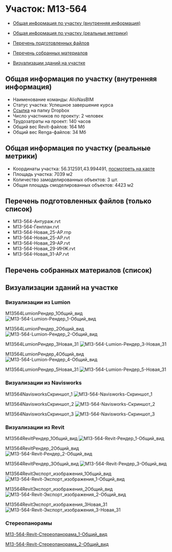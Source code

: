 # Участок: M13-564

* [Общая информация по участку (внутренняя информация)](#Chapter1)

* [Общая информация по участку (реальные метрики)](#Chapter2)

* [Перечень подготовленных файлов](#Chapter3)

* [Перечень собранных материалов](#Chapter4)

* [Визуализации зданий на участке](#Chapter6)

## <a id="Chapter1"></a> Общая информация по участку (внутренняя информация)
+ Наименование команды: AlioNasBIM
+ Статус участка: Успешное завершение курса
+ [Ссылка](https://www.dropbox.com/sh/wvvgv1nw1iqred9/AAAtkGw58JEoC6Mww_fmwiWza/M13_564?dl=0) на папку Dropbox
+ Число участников по проекту: 2 человек
+ Трудозатраты на проект: 140 часов
+ Общий вес Revit-файлов: 164 Мб
+ Общий вес Renga-файлов: 34 Мб
## <a id="Chapter2"></a> Общая информация по участку (реальные метрики)
+ Координаты участка: 56.312591,43.994491, [посмотреть на карте](https://yandex.ru/maps/47/nizhny-novgorod/?ll=43.994491%2C56.312591&z=19)
+ Площадь участка: 7039 м2
+ Количество замоделированных объектов: 3 шт.
+ Общая площадь смоделированных объектов: 4423 м2
## <a id="Chapter3"></a> Перечень подготовленных файлов (только список)
+ M13-564-Антураж.rvt
+ M13-564-Генплан.rvt
+ M13-564-Новая_25-АР.rnp
+ M13-564-Новая_25-АР.rvt
+ M13-564-Новая_29-АР.rvt
+ M13-564-Новая_29-ИНЖ.rvt
+ M13-564-Новая_31-АР.rvt
## <a id="Chapter4"></a> Перечень собранных материалов (список)
## <a id="Chapter6"></a> Визуализации зданий на участке
### Визуализации из Lumion
M13564LumionРендер_1Общий_вид
![M13-564-Lumion-Рендер_1-Общий_вид](/Images/M13_564/M13-564-Lumion-Рендер_1-Общий_вид_Compressed.jpg)

M13564LumionРендер_2Общий_вид
![M13-564-Lumion-Рендер_2-Общий_вид](/Images/M13_564/M13-564-Lumion-Рендер_2-Общий_вид_Compressed.jpg)

M13564LumionРендер_3Новая_31
![M13-564-Lumion-Рендер_3-Новая_31](/Images/M13_564/M13-564-Lumion-Рендер_3-Новая_31_Compressed.jpg)

M13564LumionРендер_4Общий_вид
![M13-564-Lumion-Рендер_4-Общий_вид](/Images/M13_564/M13-564-Lumion-Рендер_4-Общий_вид_Compressed.jpg)

M13564LumionРендер_5Новая_31
![M13-564-Lumion-Рендер_5-Новая_31](/Images/M13_564/M13-564-Lumion-Рендер_5-Новая_31_Compressed.jpg)

### Визуализации из Navisworks
M13564NavisworksСкриншот_1
![M13-564-Navisworks-Скриншот_1](/Images/M13_564/M13-564-Navisworks-Скриншот_1_Compressed.jpg)

M13564NavisworksСкриншот_2
![M13-564-Navisworks-Скриншот_2](/Images/M13_564/M13-564-Navisworks-Скриншот_2_Compressed.jpg)

M13564NavisworksСкриншот_3
![M13-564-Navisworks-Скриншот_3](/Images/M13_564/M13-564-Navisworks-Скриншот_3_Compressed.jpg)

### Визуализации из Revit
M13564RevitРендер_1Общий_вид
![M13-564-Revit-Рендер_1-Общий_вид](/Images/M13_564/M13-564-Revit-Рендер_1-Общий_вид_Compressed.jpg)

M13564RevitРендер_2Общий_вид
![M13-564-Revit-Рендер_2-Общий_вид](/Images/M13_564/M13-564-Revit-Рендер_2-Общий_вид_Compressed.jpg)

M13564RevitРендер_3Общий_вид
![M13-564-Revit-Рендер_3-Общий_вид](/Images/M13_564/M13-564-Revit-Рендер_3-Общий_вид_Compressed.jpg)

M13564RevitЭкспорт_изображения_1Общий_вид
![M13-564-Revit-Экспорт_изображения_1-Общий_вид](/Images/M13_564/M13-564-Revit-Экспорт_изображения_1-Общий_вид_Compressed.jpg)

M13564RevitЭкспорт_изображения_2Общий_вид
![M13-564-Revit-Экспорт_изображения_2-Общий_вид](/Images/M13_564/M13-564-Revit-Экспорт_изображения_2-Общий_вид_Compressed.jpg)

M13564RevitЭкспорт_изображения_3Новая_31
![M13-564-Revit-Экспорт_изображения_3-Новая_31](/Images/M13_564/M13-564-Revit-Экспорт_изображения_3-Новая_31_Compressed.jpg)

### Стереопанорамы
[M13-564-Revit-Стереопанорама_1-Общий_вид](https://pano.autodesk.com/pano.html?url=jpgs/83df1f11-6606-4ef6-b0f1-23f9cb69965f&version=2)

[M13-564-Revit-Стереопанорама_2-Общий_вид](https://pano.autodesk.com/pano.html?url=jpgs/e709b03b-1305-4b12-b0c1-d1c37a561653&version=2)

